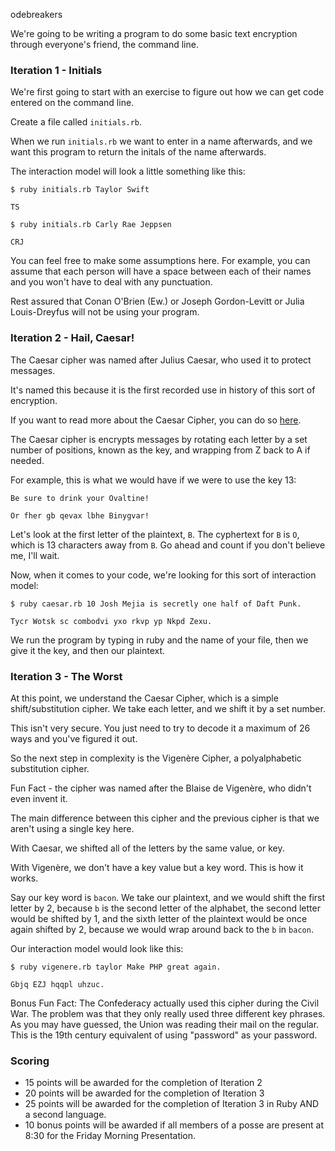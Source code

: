 odebreakers

We're going to be writing a program to do some basic text encryption through everyone's friend, the command line.

### Iteration 1 - Initials

We're first going to start with an exercise to figure out how we can get code entered on the command line.

Create a file called `initials.rb`.

When we run `initials.rb` we want to enter in a name afterwards, and we want this program to return the initals of the name afterwards.

The interaction model will look a little something like this:

```
$ ruby initials.rb Taylor Swift

TS

$ ruby initials.rb Carly Rae Jeppsen

CRJ

```

You can feel free to make some assumptions here. For example, you can assume that each person will have a space between each of their names and you won't have to deal with any punctuation.

Rest assured that Conan O'Brien (Ew.) or Joseph Gordon-Levitt or Julia Louis-Dreyfus will not be using your program.


### Iteration 2 - Hail, Caesar!

The Caesar cipher was named after Julius Caesar, who used it to protect messages.

It's named this because it is the first recorded use in history of this sort of encryption.

If you want to read more about the Caesar Cipher, you can do so [here](https://en.wikipedia.org/wiki/Caesar_cipher).

The Caesar cipher is encrypts messages by rotating each letter by a set number of positions, known as the key,  and wrapping from Z back to A if needed.

For example, this is what we would have if we were to use the key 13:

```
Be sure to drink your Ovaltine!

Or fher gb qevax lbhe Binygvar!
```

Let's look at the first letter of the plaintext, `B`. The cyphertext for `B` is `O`, which is 13 characters away from `B`. Go ahead and count if you don't believe me, I'll wait.

Now, when it comes to your code, we're looking for this sort of interaction model:

```
$ ruby caesar.rb 10 Josh Mejia is secretly one half of Daft Punk.

Tycr Wotsk sc combodvi yxo rkvp yp Nkpd Zexu.

```

We run the program by typing in ruby and the name of your file, then we give it the key, and then our plaintext.


### Iteration 3 - The Worst

At this point, we understand the Caesar Cipher, which is a simple shift/substitution cipher. We take each letter, and we shift it by a set number.

This isn't very secure. You just need to try to decode it a maximum of 26 ways and you've figured it out.

So the next step in complexity is the Vigenère Cipher, a polyalphabetic substitution cipher.

Fun Fact - the cipher was named after the Blaise de Vigenère, who didn't even invent it.

The main difference between this cipher and the previous cipher is that we aren't using a single key here.

With Caesar, we shifted all of the letters by the same value, or key.

With Vigenère, we don't have a key value but a key word. This is how it works.

Say our key word is `bacon`. We take our plaintext, and we would shift the first letter by 2, because `b` is the second letter of the alphabet, the second letter would be shifted by 1,
and the sixth letter of the plaintext would be once again shifted by 2, because we would wrap around back to the `b` in `bacon`.

Our interaction model would look like this:

```
$ ruby vigenere.rb taylor Make PHP great again.

Gbjq EZJ hqqpl uhzuc.
```  

Bonus Fun Fact: The Confederacy actually used this cipher during the Civil War. The problem was that they only really used three different key phrases. As you may have guessed, the Union was reading their mail on the regular. This is the 19th century equivalent of using "password" as your password.

### Scoring

* 15 points will be awarded for the completion of Iteration 2
* 20 points will be awarded for the completion of Iteration 3
* 25 points will be awarded for the completion of Iteration 3 in Ruby AND a second language.
* 10 bonus points will be awarded if all members of a posse are present at 8:30 for the Friday Morning Presentation.

